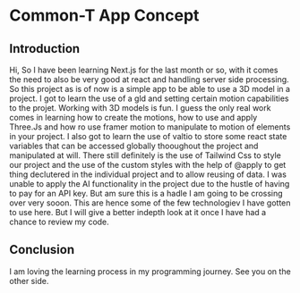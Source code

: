 # Common-T App Concept
## Introduction
Hi, So I have been learning Next.js for the last month or so, with it comes the need to also be very good at react and handling server side processing. 
So this project as is of now is a simple app to be able to use a 3D model in a project. I got to learn the use of a gld and setting certain motion capabilities to the projet. Working with 3D models is fun. I guess the only real work comes in learning how to create the motions, how to use and apply Three.Js and how ro use framer motion to manipulate to motion of elements in your project. I also got to learn the use of valtio to store some react state variables that can be accessed globally thooughout the project and manipulated at will. 
There still definitely is the use of Tailwind Css to style our project and the use of the custom styles with the help of @apply to get thing declutered in the individual project and to allow reusing of data.
I was unable to apply the AI functionality in the project due to the hustle of having to pay for an API key. But am sure this is a hadle I am going to be crossing over very sooon. 
This are hence  some of the few technologiev I have gotten to use here. But I will give a better indepth look at it once I have had a chance to review my code.

## Conclusion
I am loving the learning process in my programming journey. See you on the other side.
